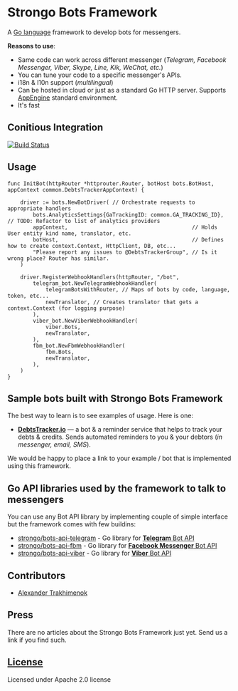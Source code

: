 # Strongo Bots Framework
A [Go language](https://golang.org/) framework to develop bots for messengers.

**Reasons to use**:
 
 * Same code can work across different  messenger (_Telegram, Facebook Messenger, Viber, Skype, Line, Kik, WeChat, etc._)
 * You can tune your code to a specific messenger's APIs.
 * i18n & l10n support (_multilingual_)   
 * Can be hosted in cloud or just as a standard Go HTTP server. Supports [AppEngine](https://cloud.google.com/appengine/) standard environment.
 * It's fast   


## Conitious Integration
[![Build Status](https://drone.io/github.com/strongo/bots-framework/status.png)](https://drone.io/github.com/strongo/bots-framework/latest)

## Usage

	func InitBot(httpRouter *httprouter.Router, botHost bots.BotHost, appContext common.DebtsTrackerAppContext) {
	
		driver := bots.NewBotDriver( // Orchestrate requests to appropriate handlers
			bots.AnalyticsSettings{GaTrackingID: common.GA_TRACKING_ID}, // TODO: Refactor to list of analytics providers
			appContext,                                       // Holds User entity kind name, translator, etc.
			botHost,                                          // Defines how to create context.Context, HttpClient, DB, etc...
			"Please report any issues to @DebtsTrackerGroup", // Is it wrong place? Router has similar.
		)
	
		driver.RegisterWebhookHandlers(httpRouter, "/bot",
			telegram_bot.NewTelegramWebhookHandler(
				telegramBotsWithRouter, // Maps of bots by code, language, token, etc...
				newTranslator, // Creates translator that gets a context.Context (for logging purpose)
			),
			viber_bot.NewViberWebhookHandler(
				viber.Bots,
				newTranslator,
			),
			fbm_bot.NewFbmWebhookHandler(
				fbm.Bots,
				newTranslator,
			),
		)
	}

## Sample bots built with Strongo Bots Framework
The best way to learn is to see examples of usage. Here is one:
  * [**DebtsTracker.io**](http://debtstracker.io/) —  a bot & a reminder service that helps to track your debts & credits.
  Sends automated reminders to you & your debtors (_in messenger, email, SMS_).

We would be happy to place a link to your example / bot that is implemented using this framework.

## Go API libraries used by the framework to talk to messengers
You can use any Bot API library by implementing couple of simple interface but the framework comes with few buildins:
  * [strongo/bots-api-telegram](strongo/bots-api-telegram) - Go library for [**Telegram** Bot API](https://core.telegram.org/bots/api)
  * [strongo/bots-api-fbm](strongo/bots-api-fbm) - Go library for [**Facebook Messenger** Bot API](https://developers.facebook.com/docs/messenger-platform)
  * [strongo/bots-api-viber](strongo/bots-api-viber) - Go library for [**Viber** Bot API](https://developers.viber.com/)
  
## Contributors
  * [Alexander Trakhimenok](https://ie.linkedin.com/in/alexandertrakhimenok)

## Press
There are no articles about the Strongo Bots Framework just yet. Send us a link if you find such.
  
## [License](https://github.com/strongo/bots-framework/blob/master/LICENSE)
Licensed under Apache 2.0 license
